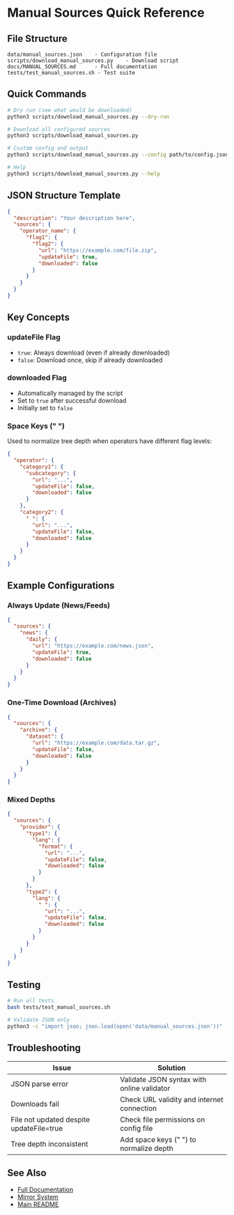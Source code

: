 # Manual Sources Quick Reference

## File Structure

```
data/manual_sources.json    - Configuration file
scripts/download_manual_sources.py    - Download script
docs/MANUAL_SOURCES.md      - Full documentation
tests/test_manual_sources.sh - Test suite
```

## Quick Commands

```bash
# Dry run (see what would be downloaded)
python3 scripts/download_manual_sources.py --dry-run

# Download all configured sources
python3 scripts/download_manual_sources.py

# Custom config and output
python3 scripts/download_manual_sources.py --config path/to/config.json --output /path/to/downloads

# Help
python3 scripts/download_manual_sources.py --help
```

## JSON Structure Template

```json
{
  "description": "Your description here",
  "sources": {
    "operator_name": {
      "flag1": {
        "flag2": {
          "url": "https://example.com/file.zip",
          "updateFile": true,
          "downloaded": false
        }
      }
    }
  }
}
```

## Key Concepts

### updateFile Flag
- `true`: Always download (even if already downloaded)
- `false`: Download once, skip if already downloaded

### downloaded Flag
- Automatically managed by the script
- Set to `true` after successful download
- Initially set to `false`

### Space Keys (" ")
Used to normalize tree depth when operators have different flag levels:

```json
{
  "operator": {
    "category1": {
      "subcategory": {
        "url": "...",
        "updateFile": false,
        "downloaded": false
      }
    },
    "category2": {
      " ": {
        "url": "...",
        "updateFile": false,
        "downloaded": false
      }
    }
  }
}
```

## Example Configurations

### Always Update (News/Feeds)
```json
{
  "sources": {
    "news": {
      "daily": {
        "url": "https://example.com/news.json",
        "updateFile": true,
        "downloaded": false
      }
    }
  }
}
```

### One-Time Download (Archives)
```json
{
  "sources": {
    "archive": {
      "dataset": {
        "url": "https://example.com/data.tar.gz",
        "updateFile": false,
        "downloaded": false
      }
    }
  }
}
```

### Mixed Depths
```json
{
  "sources": {
    "provider": {
      "type1": {
        "lang": {
          "format": {
            "url": "...",
            "updateFile": false,
            "downloaded": false
          }
        }
      },
      "type2": {
        "lang": {
          " ": {
            "url": "...",
            "updateFile": false,
            "downloaded": false
          }
        }
      }
    }
  }
}
```

## Testing

```bash
# Run all tests
bash tests/test_manual_sources.sh

# Validate JSON only
python3 -c "import json; json.load(open('data/manual_sources.json'))"
```

## Troubleshooting

| Issue | Solution |
|-------|----------|
| JSON parse error | Validate JSON syntax with online validator |
| Downloads fail | Check URL validity and internet connection |
| File not updated despite updateFile=true | Check file permissions on config file |
| Tree depth inconsistent | Add space keys (" ") to normalize depth |

## See Also

- [Full Documentation](MANUAL_SOURCES.md)
- [Mirror System](MIRROR_SYSTEM.md)
- [Main README](../README.md)
